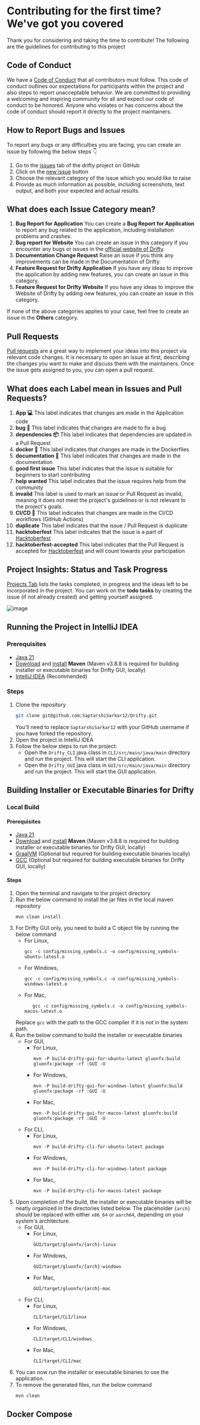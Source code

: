 # Contributing for the first time? We've got you covered

Thank you for considering and taking the time to contribute! The following are the guidelines for contributing to this project

## Code of Conduct

We have a [Code of Conduct](https://github.com/SaptarshiSarkar12/Drifty/blob/master/CODE_OF_CONDUCT.md) that all contributors must follow. This code of conduct outlines our expectations for participants within the project and also steps to report unacceptable behavior. We are committed to providing a welcoming and inspiring community for all and expect our code of conduct to be honored. Anyone who violates or has concerns about the code of conduct should report it directly to the project maintainers.

## How to Report Bugs and Issues

To report any bugs or any difficulties you are facing, you can create an issue by following the below steps 👇

1. Go to the [issues](https://github.com/SaptarshiSarkar12/Drifty/issues) tab of the drifty project on GitHub
2. Click on the [new issue](https://github.com/SaptarshiSarkar12/Drifty/issues/new/choose) button
3. Choose the relevant category of the issue which you would like to raise
4. Provide as much information as possible, including screenshots, text output, and both your expected and actual results.

## What does each Issue Category mean?

1. **Bug Report for Application**
   You can create a **Bug Report for Application** to report any bug related to the application, including installation problems and crashes.
2. **Bug report for Website** 
    You can create an issue in this category if you encounter any bugs or issues in the [official website of Drifty](https://saptarshisarkar12.github.io/Drifty/).
3. **Documentation Change Request**
    Raise an issue if you think any improvements can be made in the Documentation of Drifty.
4. **Feature Request for Drifty Application**
    If you have any ideas to improve the application by adding new features, you can create an issue in this category.
5. **Feature Request for Drifty Website**
    If you have any ideas to improve the Website of Drifty by adding new features, you can create an issue in this category.

If none of the above categories applies to your case, feel free to create an issue in the **Others** category.


## Pull Requests

[Pull requests](https://github.com/SaptarshiSarkar12/Drifty/pulls) are a great way to implement your ideas into this project via relevant code changes. It is necessary to open an issue at first, describing the changes you want to make and discuss them with the maintainers. Once the issue gets assigned to you, you can open a pull request.

## What does each Label mean in Issues and Pull Requests?

1. **App 💻**
    This label indicates that changes are made in the Application code
2. **bug 🐛**
    This label indicates that changes are made to fix a bug
3. **dependencies 📦️**
    This label indicates that dependencies are updated in a Pull Request
4. **docker 🐋**
    This label indicates that changes are made in the Dockerfiles
5. **documentation 📝**
    This label indicates that changes are made in the documentation
6. **good first issue**
    This label indicates that the issue is suitable for beginners to start contributing
7. **help wanted**
    This label indicates that the issue requires help from the community
8. **invalid**
   This label is used to mark an issue or Pull Request as invalid, meaning it does not meet the project's guidelines or is not relevant to the project's goals.
9. **CI/CD 🔁**
    This label indicates that changes are made in the CI/CD workflows (GitHub Actions)
10. **duplicate**
     This label indicates that the issue / Pull Request is duplicate
11. **hacktoberfest**
     This label indicates that the issue is a part of [Hacktoberfest](https://hacktoberfest.com/)
12. **hacktoberfest-accepted**
     This label indicates that the Pull Request is accepted for [Hacktoberfest](https://hacktoberfest.com/) and will count towards your participation

## Project Insights: Status and Task Progress

[Projects Tab](https://github.com/users/SaptarshiSarkar12/projects/3) lists the tasks completed, in progress and the ideas left to be incorporated in the project. You can work on the **todo tasks** by creating the issue (if not already created) and getting yourself assigned.

![image](image.png)

## Running the Project in IntelliJ IDEA

### Prerequisites

- [Java 21](https://www.oracle.com/java/technologies/downloads/#java21)
- [Download](https://maven.apache.org/download.cgi#previous-stable-3-8-x-release) and [install](https://maven.apache.org/install.html) **Maven** (Maven v3.8.8 is required for building installer or executable binaries for Drifty GUI, locally)
- [IntelliJ IDEA](https://www.jetbrains.com/idea/) (Recommended)

### Steps

1. Clone the repository
   ```bash
   git clone git@github.com:SaptarshiSarkar12/Drifty.git
   ```
   You'll need to replace `SaptarshiSarkar12` with your GitHub username if you have forked the repository.
2. Open the project in IntelliJ IDEA
3. Follow the below steps to run the project:
   - Open the `Drifty_CLI` java class in `CLI/src/main/java/main` directory and run the project. This will start the CLI application.
   - Open the `Drifty_GUI` java class in `GUI/src/main/java/main` directory and run the project. This will start the GUI application.

## Building Installer or Executable Binaries for Drifty

### Local Build

#### Prerequisites

- [Java 21](https://www.oracle.com/java/technologies/downloads/#java21)
- [Download](https://maven.apache.org/download.cgi#previous-stable-3-8-x-release) and [install](https://maven.apache.org/install.html) **Maven** (Maven v3.8.8 is required for building installer or executable binaries for Drifty GUI, locally)
- [GraalVM](https://www.graalvm.org/downloads/) (Optional but required for building executable binaries locally)
- [GCC](https://gcc.gnu.org/install/) (Optional but required for building executable binaries for Drifty GUI, locally)

#### Steps

1. Open the terminal and navigate to the project directory
2. Run the below command to install the jar files in the local maven repository
   ```shell
   mvn clean install
   ```
3. For Drifty GUI only, you need to build a C object file by running the below command
   - For Linux,
     ```shell
     gcc -c config/missing_symbols.c -o config/missing_symbols-ubuntu-latest.o
     ```
   - For Windows,
     ```shell
     gcc -c config/missing_symbols.c -o config/missing_symbols-windows-latest.o
     ```
   - For Mac,
     ```shell
        gcc -c config/missing_symbols.c -o config/missing_symbols-macos-latest.o
     ```
   Replace `gcc` with the path to the GCC compiler if it is not in the system path.
4. Run the below command to build the installer or executable binaries
   - For GUI,
      - For Linux,
        ```shell
        mvn -P build-drifty-gui-for-ubuntu-latest gluonfx:build gluonfx:package -rf :GUI -U
        ```
      - For Windows,
        ```shell
        mvn -P build-drifty-gui-for-windows-latest gluonfx:build gluonfx:package -rf :GUI -U
        ```
      - For Mac,
        ```shell
        mvn -P build-drifty-gui-for-macos-latest gluonfx:build gluonfx:package -rf :GUI -U
        ```
   - For CLI,
       - For Linux,
         ```shell
         mvn -P build-drifty-cli-for-ubuntu-latest package
         ```
       - For Windows,
         ```shell
         mvn -P build-drifty-cli-for-windows-latest package
         ```
       - For Mac,
         ```shell
         mvn -P build-drifty-cli-for-macos-latest package
         ```
5. Upon completion of the build, the installer or executable binaries will be neatly organized in the directories listed below. The placeholder `{arch}` should be replaced with either `x86_64` or `aarch64`, depending on your system's architecture.
    - For GUI,
      - For Linux,
        ```shell
        GUI/target/gluonfx/{arch}-linux
        ```
      - For Windows,
        ```shell
        GUI/target/gluonfx/{arch}-windows
        ```
      - For Mac,
        ```shell
        GUI/target/gluonfx/{arch}-mac
        ```
    - For CLI,
      - For Linux,
        ```shell
        CLI/target/CLI/linux
        ```
      - For Windows,
        ```shell
        CLI/target/CLI/windows
        ```
      - For Mac,
        ```shell
        CLI/target/CLI/mac
        ```
6. You can now run the installer or executable binaries to use the application.
7. To remove the generated files, run the below command
   ```shell
   mvn clean
   ```

## Docker Compose

